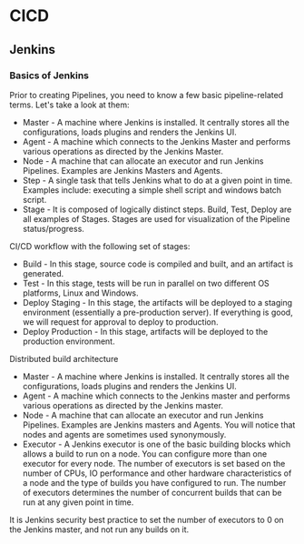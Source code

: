 # CICD
## Jenkins
### Basics of Jenkins
Prior to creating Pipelines, you need to know a few basic pipeline-related terms. Let's take a look at them:

- Master - A machine where Jenkins is installed. It centrally stores all the configurations, loads plugins and renders the Jenkins UI.
- Agent - A machine which connects to the Jenkins Master and performs various operations as directed by the Jenkins Master.
- Node - A machine that can allocate an executor and run Jenkins Pipelines. Examples are Jenkins Masters and Agents.
- Step - A single task that tells Jenkins what to do at a given point in time. Examples include: executing a simple shell script and windows batch script.
- Stage - It is composed of logically distinct steps. Build, Test, Deploy are all examples of Stages. Stages are used for visualization of the Pipeline status/progress.


CI/CD workflow with the following set of stages:
- Build - In this stage, source code is compiled and built, and an artifact is generated.
- Test - In this stage, tests will be run in parallel on two different OS platforms, Linux and Windows.
- Deploy Staging - In this stage, the artifacts will be deployed to a staging environment (essentially a pre-production server). If everything is good, we will request for approval to deploy to production.
- Deploy Production - In this stage, artifacts will be deployed to the production environment.

Distributed build architecture

- Master - A machine where Jenkins is installed. It centrally stores all the configurations, loads plugins and renders the Jenkins UI.
- Agent - A machine which connects to the Jenkins master and performs various operations as directed by the Jenkins master.
- Node - A machine that can allocate an executor and run Jenkins Pipelines. Examples are Jenkins masters and Agents. You will notice that nodes and agents are sometimes used synonymously.
- Executor - A Jenkins executor is one of the basic building blocks which allows a build to run on a node. You can configure more than one executor for every node. The number of executors is set based on the number of CPUs, IO performance and other hardware characteristics of a node and the type of builds you have configured to run. The number of executors determines the number of concurrent builds that can be run at any given point in time.

It is Jenkins security best practice to set the number of executors to 0 on the Jenkins master, and not run any builds on it.
